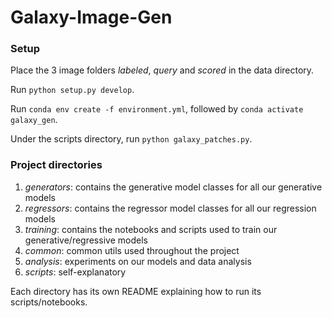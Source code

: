 # Galaxy-Image-Gen

### Setup

Place the 3 image folders *labeled*, *query* and *scored* in the data directory.

Run `python setup.py develop`.

Run `conda env create -f environment.yml`, followed by `conda activate galaxy_gen`.

Under the scripts directory, run `python galaxy_patches.py`.

### Project directories
1. *generators*: contains the generative model classes for all our generative models
2. *regressors*: contains the regressor model classes for all our regression models
3. *training*: contains the notebooks and scripts used to train our generative/regressive models
4. *common*: common utils used throughout the project
5. *analysis*: experiments on our models and data analysis
6. *scripts*: self-explanatory

Each directory has its own README explaining how to run its scripts/notebooks.

